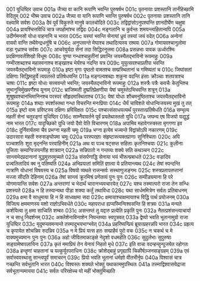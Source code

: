 001  युधिष्ठिर उवाच
001a जैत्र्या वा कानि रूपाणि भवन्ति पुरुषर्षभ
001c पृतनायाः प्रशस्तानि तानीहेच्छामि वेदितुम्
002  भीष्म उवाच
002a जैत्र्या वा यानि रूपाणि भवन्ति पुरुषर्षभ
002c पृतनायाः प्रशस्तानि तानि वक्ष्यामि सर्वशः
003a दैवं पूर्वं विकुरुते मानुषे कालचोदिते
003c तद्विद्वांसोऽनुपश्यन्ति ज्ञानदीर्घेण चक्षुषा
004a प्रायश्चित्तविधिं चात्र जपहोमांश्च तद्विदः
004c मङ्गलानि च कुर्वन्तः शमयन्त्यहितान्यपि
005a उदीर्णमनसो योधा वाहनानि च भारत
005c यस्यां भवन्ति सेनायां ध्रुवं तस्यां जयं वदेत्
006a अन्वेनां वायवो वान्ति तथैवेन्द्रधनूंषि च
006c अनुप्लवन्ते मेघाश्च तथादित्यस्य रश्मयः
007a गोमायवश्चानुलोमा वडा गृध्राश्च सर्वशः
007c आचरेयुर्यदा सेनां तदा सिद्धिरनुत्तमा
008a प्रसन्नभाः पावक ऊर्ध्वरश्मिः प्रदक्षिणावर्तशिखो विधूमः
008c पुण्या गन्धाश्चाहुतीनां प्रवान्ति जयस्यैतद्भाविनो रूपमाहुः
009a गम्भीरशब्दाश्च महास्वनाश्च शङ्खाश्च भेर्यश्च नदन्ति यत्र
009c युयुत्सवश्चाप्रतीपा भवन्ति जयस्यैतद्भाविनो रूपमाहुः
010a इष्टा मृगाः पृष्ठतो वामतश्च सम्प्रस्थितानां च गमिष्यतां च
010c जिघांसतां दक्षिणाः सिद्धिमाहुर्ये त्वग्रतस्ते प्रतिषेधयन्ति
011a मङ्गल्यशब्दाः शकुना वदन्ति हंसाः क्रौञ्चाः शतपत्राश्च चाषाः
011c हृष्टा योधाः सत्त्ववन्तो भवन्ति; जयस्यैतद्भाविनो रूपमाहुः
012a शस्त्रैः पत्रैः कवचैः केतुभिश्च सुभानुभिर्मुखवर्णैश्च यूनाम्
012c भ्राजिष्मती दुष्प्रतिप्रेक्षणीया येषां चमूस्तेऽभिभवन्ति शत्रून्
013a शुश्रूषवश्चानभिमानिनश्च परस्परं सौहृदमास्थिताश्च
013c येषां योधाः शौचमनुष्ठिताश्च जयस्यैतद्भाविनो रूपमाहुः
014a शब्दाः स्पर्शास्तथा गन्धा विचरन्ति मनःप्रियाः
014c धैर्यं चाविशते योधान्विजयस्य मुखं तु तत्
015a इष्टो वामः प्रविष्टस्य दक्षिणः प्रविविक्षतः
015c पश्चात्संसाधयत्यर्थं पुरस्तात्प्रतिषेधति
016a सम्भृत्य महतीं सेनां चतुरङ्गां युधिष्ठिर
016c साम्नैवावर्तने पूर्वं प्रयतेथास्ततो युधि
017a जघन्य एष विजयो यद्युद्धं नाम भारत
017c यादृच्छिको युधि जयो दैवो वेति विचारणम्
018a अपामिव महावेगस्त्रस्ता मृगगणा इव
018c दुर्निवार्यतमा चैव प्रभग्ना महती चमूः
019a भग्ना इत्येव भज्यन्ते विद्वांसोऽपि नकारणम्
019c उदारसारा महती रुरुसङ्घोपमा चमूः
020a परस्परज्ञाः संहृष्टास्त्यक्तप्राणाः सुनिश्चिताः
020c अपि पञ्चाशतिः शूरा मृद्नन्ति परवाहिनीम्
021a अथ वा पञ्च षट्सप्त सहिताः कृतनिश्चयाः
021c कुलीनाः पूजिताः सम्यग्विजयन्तीह शात्रवान्
022a सन्निपातो न गन्तव्यः शक्ये सति कथञ्चन
022c सान्त्वभेदप्रदानानां युद्धमुत्तरमुच्यते
023a संसर्पणाद्धि सेनाया भयं भीरून्प्रबाधते
023c वज्रादिव प्रज्वलितादियं क्व नु पतिष्यति
024a अभिप्रयातां समितिं ज्ञात्वा ये प्रतियान्त्यथ
024c तेषां स्पन्दन्ति गात्राणि योधानां विषयस्य च
025a विषयो व्यथते राजन्सर्वः सस्थाणुजङ्गमः
025c शस्त्रप्रतापतप्तानां मज्जा सीदति देहिनाम्
026a तेषां सान्त्वं क्रूरमिश्रं प्रणेतव्यं पुनः पुनः
026c सम्पीड्यमाना हि परे योगमायान्ति सर्वशः
027a अन्तराणां च भेदार्थं चारानभ्यवचारयेत्
027c यश्च तस्मात्परो राजा तेन सन्धिः प्रशस्यते
028a न हि तस्यान्यथा पीडा शक्या कर्तुं तथाविधा
028c यथा सार्धममित्रेण सर्वतः प्रतिबाधनम्
029a क्षमा वै साधुमाया हि न हि साध्वक्षमा सदा
029c क्षमायाश्चाक्षमायाश्च विद्धि पार्थ प्रयोजनम्
030a विजित्य क्षममाणस्य यशो राज्ञोऽभिवर्धते
030c महापराधा ह्यप्यस्मिन्विश्वसन्ति हि शत्रवः
031a मन्यते कर्शयित्वा तु क्षमा साध्विति शम्बरः
031c असन्तप्तं तु यद्दारु प्रत्येति प्रकृतिं पुनः
032a नैतत्प्रशंसन्त्याचार्या न च साधु निदर्शनम्
032c अक्लेशेनाविनाशेन नियन्तव्याः स्वपुत्रवत्
033a द्वेष्यो भवति भूतानामुग्रो राजा युधिष्ठिर
033c मृदुमप्यवमन्यन्ते तस्मादुभयभाग्भवेत्
034a प्रहरिष्यन्प्रियं ब्रूयात्प्रहरन्नपि भारत
034c प्रहृत्य च कृपायेत शोचन्निव रुदन्निव
035a न मे प्रियं यत्स हतः सम्प्राहैवं पुरो वचः
035c न चकर्थ च मे वाक्यमुच्यमानः पुनः पुनः
036a अहो जीवितमाकाङ्क्षे नेदृशो वधमर्हति
036c सुदुर्लभाः सुपुरुषाः सङ्ग्रामेष्वपलायिनः
037a कृतं ममाप्रियं तेन येनायं निहतो मृधे
037c इति वाचा वदन्हन्तॄन्पूजयेत रहोगतः
038a हन्तॄणां चाहतानां च यत्कुर्युरपराधिनः
038c क्रोशेद्बाहुं प्रगृह्यापि चिकीर्षञ्जनसङ्ग्रहम्
039a एवं सर्वास्ववस्थासु सान्त्वपूर्वं समाचरन्
039c प्रियो भवति भूतानां धर्मज्ञो वीतभीर्नृपः
040a विश्वासं चात्र गच्छन्ति सर्वभूतानि भारत
040c विश्वस्तः शक्यते भोक्तुं यथाकाममुपस्थितः
041a तस्माद्विश्वासयेद्राजा सर्वभूतान्यमायया
041c सर्वतः परिरक्षेच्च यो महीं भोक्तुमिच्छति

